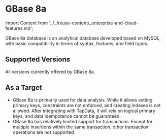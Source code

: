 # GBase 8a

import Content from '../../reuse-content/_enterprise-and-cloud-features.md';

<Content />

GBase 8a database is an analytical database developed based on MySQL, with basic compatibility in terms of syntax, features, and field types.

## Supported Versions

All versions currently offered by GBase 8a.

## As a Target

- GBase 8a is primarily used for data analysis. While it allows setting primary keys, constraints are not enforced, and creating indexes is not allowed. After integrating with TapData, it will rely on logical primary keys, and data idempotence cannot be guaranteed.
- GBase 8a has relatively limited support for transactions. Except for multiple insertions within the same transaction, other transaction operations are not supported.